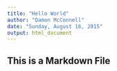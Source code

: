 ```yaml
---
title: "Hello World"
author: "Damon McConnell"
date: "Sunday, August 16, 2015"
output: html_document
---
```

## This is a Markdown File